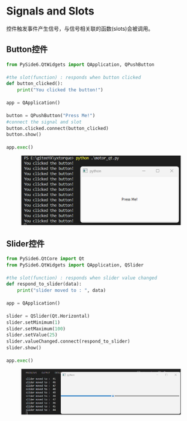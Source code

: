 # Signals and Slots

控件触发事件产生信号，与信号相关联的函数(slots)会被调用。

## Button控件

```python
from PySide6.QtWidgets import QApplication, QPushButton

#the slot(function) : responds when button clicked
def button_clicked():
    print("You clicked the button!")
    
app = QApplication()

button = QPushButton("Press Me!")
#connect the signal and slot
button.clicked.connect(button_clicked)
button.show()

app.exec()
```

<figure><img src=".gitbook/assets/image (4) (1) (1).png" alt=""><figcaption></figcaption></figure>

## Slider控件

```python
from PySide6.QtCore import Qt
from PySide6.QtWidgets import QApplication, QSlider

#the slot(function) : responds when slider value changed
def respond_to_slider(data):
    print("slider moved to : ", data)

app = QApplication()

slider = QSlider(Qt.Horizontal)
slider.setMinimum(1)
slider.setMaximum(100)
slider.setValue(25)
slider.valueChanged.connect(respond_to_slider)
slider.show()

app.exec()

```

<figure><img src=".gitbook/assets/image (3) (1) (1).png" alt=""><figcaption></figcaption></figure>
